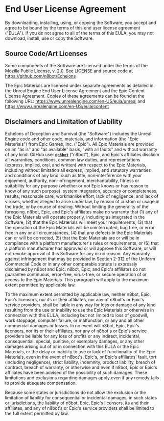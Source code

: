 # End User License Agreement

By downloading, installing, using, or copying the Software, you accept and agree to be bound by the terms of this end user license agreement ("EULA"). If you do not agree to all of the terms of this EULA, you may not download, install, use or copy the Software.

## Source Code/Art Licenses

Some components of the Software are licensed under the terms of the Mozilla Public License, v. 2.0. See LICENSE and source code at https://github.com/n8bot/Echelons

The Epic Materials are licensed under separate agreements as detailed in the Unreal Engine End User License Agreement and the Epic Content License Agreement. Copies of these agreements can be found at the following URL: https://www.unrealengine.com/en-US/eula/unreal and https://www.unrealengine.com/en-US/eula/content


## Disclaimers and Limitation of Liability

Echelons of Deception and Survival (the "Software") includes the Unreal Engine code and other code, materials, and information (the "Epic Materials") from Epic Games, Inc. ("Epic").  All Epic Materials are provided on an "as is" and "as available" basis, "with all faults" and without warranty of any kind.  GitHub user [**`@n8bot`**](https://github.com/n8bot) ("n8bot"), Epic, and Epic's affiliates disclaim all warranties, conditions, common law duties, and representations (express, implied, oral, and written) with respect to the Epic Materials, including without limitation all express, implied, and statutory warranties and conditions of any kind, such as title, non-interference with your enjoyment, authority, non-infringement, merchantability, fitness or suitability for any purpose (whether or not Epic knows or has reason to know of any such purpose), system integration, accuracy or completeness, results, reasonable care, workmanlike effort, lack of negligence, and lack of viruses, whether alleged to arise under law, by reason of custom or usage in the trade, or by course of dealing.  Without limiting the generality of the foregoing, n8bot, Epic, and Epic's affiliates make no warranty that (1) any of the Epic Materials will operate properly, including as integrated in the Software, (2) that the Epic Materials will meet your requirements, (3) that the operation of the Epic Materials will be uninterrupted, bug free, or error free in any or all circumstances, (4) that any defects in the Epic Materials can or will be corrected, (5) that the Epic Materials are or will be in compliance with a platform manufacturer's rules or requirements, or (6) that a platform manufacturer has approved or will approve this Software, or will not revoke approval of this Software for any or no reason.  Any warranty against infringement that may be provided in Section 2-312 of the Uniform Commercial Code or in any other comparable statute is expressly disclaimed by n8bot and Epic.  n8bot, Epic, and Epic's affiliates do not guarantee continuous, error-free, virus-free, or secure operation of or access to the Epic Materials.  This paragraph will apply to the maximum extent permitted by applicable law. 

To the maximum extent permitted by applicable law, neither n8bot, Epic, Epic's licensors, nor its or their affiliates, nor any of n8bot's or Epic's service providers, shall be liable in any way for loss or damage of any kind resulting from the use or inability to use the Epic Materials or otherwise in connection with this EULA, including but not limited to loss of goodwill, work stoppage, computer failure, or malfunction, or any and all other commercial damages or losses.  In no event will n8bot, Epic, Epic's licensors, nor its or their affiliates, nor any of n8bot's or Epic's service providers be liable for any loss of profits or any indirect, incidental, consequential, special, punitive, or exemplary damages, or any other damages arising out of or in connection with this EULA or the Epic Materials, or the delay or inability to use or lack of functionality of the Epic Materials, even in the event of n8bot's, Epic's, or Epic's affiliates' fault, tort (including negligence), strict liability, indemnity, product liability, breach of contract, breach of warranty, or otherwise and even if n8bot, Epic or Epic's affiliates have been advised of the possibility of such damages.  These limitations and exclusions regarding damages apply even if any remedy fails to provide adequate compensation.

Because some states or jurisdictions do not allow the exclusion or the limitation of liability for consequential or incidental damages, in such states or jurisdictions, the liability of n8bot, Epic, Epic's licensors, its and their affiliates, and any of n8bot's or Epic's service providers shall be limited to the full extent permitted by law.
